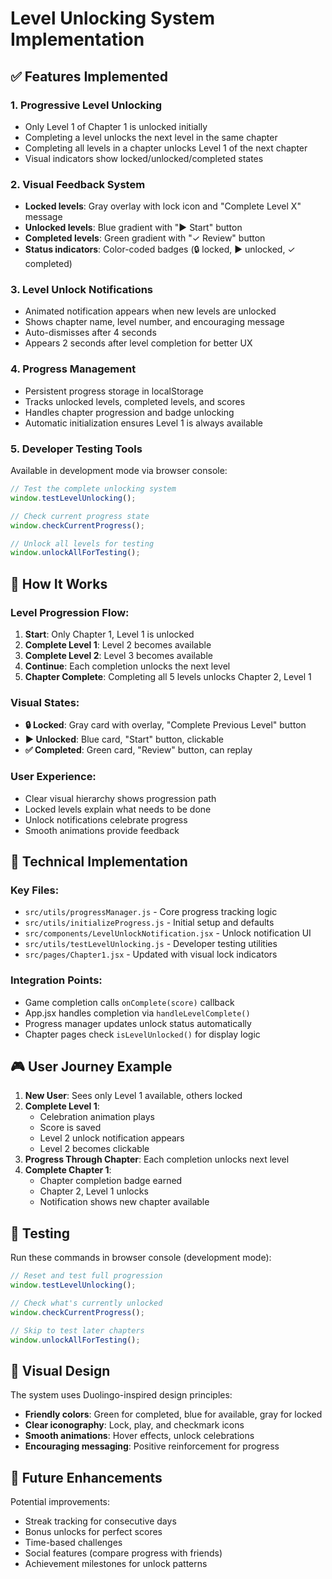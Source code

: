 # Level Unlocking System Implementation

## ✅ Features Implemented

### 1. **Progressive Level Unlocking**

- Only Level 1 of Chapter 1 is unlocked initially
- Completing a level unlocks the next level in the same chapter
- Completing all levels in a chapter unlocks Level 1 of the next chapter
- Visual indicators show locked/unlocked/completed states

### 2. **Visual Feedback System**

- **Locked levels**: Gray overlay with lock icon and "Complete Level X" message
- **Unlocked levels**: Blue gradient with "▶ Start" button
- **Completed levels**: Green gradient with "✓ Review" button
- **Status indicators**: Color-coded badges (🔒 locked, ▶ unlocked, ✓ completed)

### 3. **Level Unlock Notifications**

- Animated notification appears when new levels are unlocked
- Shows chapter name, level number, and encouraging message
- Auto-dismisses after 4 seconds
- Appears 2 seconds after level completion for better UX

### 4. **Progress Management**

- Persistent progress storage in localStorage
- Tracks unlocked levels, completed levels, and scores
- Handles chapter progression and badge unlocking
- Automatic initialization ensures Level 1 is always available

### 5. **Developer Testing Tools**

Available in development mode via browser console:

```javascript
// Test the complete unlocking system
window.testLevelUnlocking();

// Check current progress state
window.checkCurrentProgress();

// Unlock all levels for testing
window.unlockAllForTesting();
```

## 🎯 How It Works

### Level Progression Flow:

1. **Start**: Only Chapter 1, Level 1 is unlocked
2. **Complete Level 1**: Level 2 becomes available
3. **Complete Level 2**: Level 3 becomes available
4. **Continue**: Each completion unlocks the next level
5. **Chapter Complete**: Completing all 5 levels unlocks Chapter 2, Level 1

### Visual States:

- **🔒 Locked**: Gray card with overlay, "Complete Previous Level" button
- **▶ Unlocked**: Blue card, "Start" button, clickable
- **✅ Completed**: Green card, "Review" button, can replay

### User Experience:

- Clear visual hierarchy shows progression path
- Locked levels explain what needs to be done
- Unlock notifications celebrate progress
- Smooth animations provide feedback

## 🔧 Technical Implementation

### Key Files:

- `src/utils/progressManager.js` - Core progress tracking logic
- `src/utils/initializeProgress.js` - Initial setup and defaults
- `src/components/LevelUnlockNotification.jsx` - Unlock notification UI
- `src/utils/testLevelUnlocking.js` - Developer testing utilities
- `src/pages/Chapter1.jsx` - Updated with visual lock indicators

### Integration Points:

- Game completion calls `onComplete(score)` callback
- App.jsx handles completion via `handleLevelComplete()`
- Progress manager updates unlock status automatically
- Chapter pages check `isLevelUnlocked()` for display logic

## 🎮 User Journey Example

1. **New User**: Sees only Level 1 available, others locked
2. **Complete Level 1**:
   - Celebration animation plays
   - Score is saved
   - Level 2 unlock notification appears
   - Level 2 becomes clickable
3. **Progress Through Chapter**: Each completion unlocks next level
4. **Complete Chapter 1**:
   - Chapter completion badge earned
   - Chapter 2, Level 1 unlocks
   - Notification shows new chapter available

## 🧪 Testing

Run these commands in browser console (development mode):

```javascript
// Reset and test full progression
window.testLevelUnlocking();

// Check what's currently unlocked
window.checkCurrentProgress();

// Skip to test later chapters
window.unlockAllForTesting();
```

## 🎨 Visual Design

The system uses Duolingo-inspired design principles:

- **Friendly colors**: Green for completed, blue for available, gray for locked
- **Clear iconography**: Lock, play, and checkmark icons
- **Smooth animations**: Hover effects, unlock celebrations
- **Encouraging messaging**: Positive reinforcement for progress

## 🔄 Future Enhancements

Potential improvements:

- Streak tracking for consecutive days
- Bonus unlocks for perfect scores
- Time-based challenges
- Social features (compare progress with friends)
- Achievement milestones for unlock patterns

